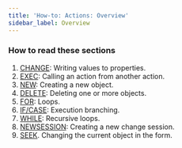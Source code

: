 ```yaml
---
title: 'How-to: Actions: Overview'
sidebar_label: Overview
---
```


### How to read these sections

1.  [CHANGE](How-to_CHANGE.md): Writing values to properties.
2.  [EXEC](How-to_EXEC.md): Calling an action from another action.
3.  [NEW](How-to_NEW.md): Creating a new object.
4.  [DELETE](How-to_DELETE.md): Deleting one or more objects.
5.  [FOR](How-to_FOR.md): Loops.
6.  [IF/CASE](How-to_IF_CASE.md): Execution branching.
7.  [WHILE](How-to_WHILE.md): Recursive loops.
8.  [NEWSESSION](How-to_NEWSESSION.md): Creating a new change session.
9.  [SEEK](How-to_SEEK.md). Changing the current object in the form.
